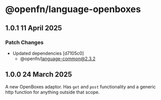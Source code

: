 # @openfn/language-openboxes

## 1.0.1 11 April 2025

### Patch Changes

* Updated dependencies \[d7105c0]
  * @openfn/language-common@2.3.2

## 1.0.0 24 March 2025

A new OpenBoxes adaptor. Has `get` and `post` functionality and a generic http
function for anything outside that scope.
